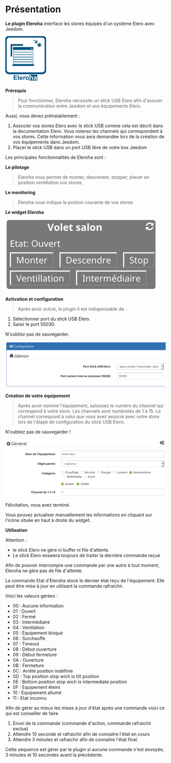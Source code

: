 Présentation
============

**Le plugin Eleroha** interface les stores équipés d'un système Elero avec Jeedom.

![eleroha-logo](../images/eleroha_icon.png)

**Prérequis**

>Pour fonctionner, Eleroha nécessite un stick USB Elero afin d'assurer la communication entre Jeedom et vos équipements Elero.

Aussi, vous devez préhalablement :
1. Associer vos stores Elero avec le stick USB comme cela est décrit dans la documentation Elero.
Vous noterez les channels qui correspondent à vos stores. Cette information vous sera demandée lors de la création de vos équipements dans Jeedom.
2. Placer le stick USB dans un port USB libre de votre box Jeedom

Les principales fonctionnalités de Eleroha sont :

**Le pilotage**

>Eleroha vous permet de monter, descendre, stopper, placer en position ventillation vos stores.

**Le monitoring**

>Eleroha vous indique la postion courante de vos stores

**Le widget Eleroha**

![eleroha-widget](../images/eleroha_widget.png)

**Activation et configuration**

>Après avoir activé, le plugin il est indispensable de :
1. Sélectionner port du stick USB Elero.
2. Saisir le port 55030.

N'oubliez pas de sauvegarder.

![eleroha-config](../images/eleroha_config.png)

**Création de votre équipement**

>Après avoir nommé l'équipement, saisissez le numéro du channel qui correspond à votre store.
Les channels sont numérotés de 1 à 15.
Le channel correspond à celui que vous avez associé avec votre store lors de l'étape de configuration du stick USB Elero.

N'oubliez pas de sauvegarder !

![eleroha-equipement](../images/eleroha_equipement.png)

Félicitation, vous avez terminé.

Vous pouvez actualiser manuellement les informations en cliquant sur l'icône située en haut à droite du widget.

**Utilisation**

Attention :
* le stick Elero ne gère ni buffer ni file d'attente.
* Le stick Elero essaiera toujours de traiter la dernière commande reçue

Afin de pouvoir interrompre une commande par une autre à tout moment, Eleroha ne gère pas de file d'attente.

La commande Etat d'Eleroha stock le dernier état reçu de l'équipement. Elle peut être mise à jour en utilisant la commande rafraichir.

Voici les valeurs gérées :
* 00 : Aucune information
* 01 : Ouvert
* 02 : Fermé
* 03 : Intermédiaire
* 04 : Ventilation
* 05 : Equipement bloqué
* 06 : Surchauffe
* 07 : Timeout
* 08 : Début ouverture
* 09 : Début fermeture
* 0A : Ouverture
* 0B : Fermeture
* 0C : Arrêté position indéfinie
* 0D : Top position stop wich is tilt position
* 0E : Bottom position stop wich is intermediate position
* 0F : Equipement éteint
* 10 : Equipement allumé
* 11 : Etat inconnu

Afin de gérer au mieux les mises à jour d'état après une commande voici ce qui est conseiller de faire

1. Envoi de la commande (commande d'action, commande rafraichir exclue)
2. Attendre 10 seconde et rafraichir afin de connaitre l'état en cours
3. Attendre 3 minutes et rafraichir afin de connaitre l'état final.

Cette séquence est gérer par le plugin si aucune commande n'est envoyée, 3 minutes et 10 secondes avant la précédente.
